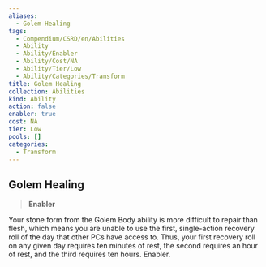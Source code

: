 ```yaml
---
aliases:
  - Golem Healing
tags:
  - Compendium/CSRD/en/Abilities
  - Ability
  - Ability/Enabler
  - Ability/Cost/NA
  - Ability/Tier/Low
  - Ability/Categories/Transform
title: Golem Healing
collection: Abilities
kind: Ability
action: false
enabler: true
cost: NA
tier: Low
pools: []
categories:
  - Transform
---
```

## Golem Healing  
>**Enabler**
  
Your stone form from the Golem Body ability is more difficult to repair than flesh, which means you are unable to use the first, single-action recovery roll of the day that other PCs have access to. Thus, your first recovery roll on any given day requires ten minutes of rest, the second requires an hour of rest, and the third requires ten hours. Enabler.